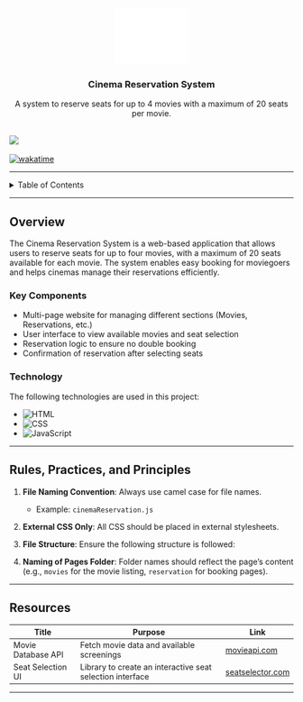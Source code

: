 <a name="readme-top">

<br/>

<br />
<div align="center">
  <a href="https://github.com/zyx-0314/">
    <img src="./assets/img/nyebe_white.png" alt="Nyebe" width="130" height="100">
  </a>
  <h3 align="center">Cinema Reservation System</h3>
</div>

<div align="center">
  A system to reserve seats for up to 4 movies with a maximum of 20 seats per movie.
</div>

<br />

![](https://visit-counter.vercel.app/counter.png?page=zyx-0314/Cinema-Reservation-System)

[![wakatime](https://wakatime.com/badge/user/018dd99a-4985-4f98-8216-6ca6fe2ce0f8/project/63501637-9a31-42f0-960d-4d0ab47977f8.svg)](https://wakatime.com/badge/user/018dd99a-4985-4f98-8216-6ca6fe2ce0f8/project/63501637-9a31-42f0-960d-4d0ab47977f8)

---

<details>
  <summary>Table of Contents</summary>
  <ol>
    <li><a href="#overview">Overview</a></li>
    <li><a href="#key-components">Key Components</a></li>
    <li><a href="#technology">Technology</a></li>
    <li><a href="#rules-practices-and-principles">Rules, Practices, and Principles</a></li>
    <li><a href="#resources">Resources</a></li>
  </ol>
</details>

---

## Overview

The Cinema Reservation System is a web-based application that allows users to reserve seats for up to four movies, with a maximum of 20 seats available for each movie. The system enables easy booking for moviegoers and helps cinemas manage their reservations efficiently.

### Key Components

- Multi-page website for managing different sections (Movies, Reservations, etc.)
- User interface to view available movies and seat selection
- Reservation logic to ensure no double booking
- Confirmation of reservation after selecting seats

### Technology

The following technologies are used in this project:

- ![HTML](https://img.shields.io/badge/HTML-E34F26?style=for-the-badge&logo=html5&logoColor=white)
- ![CSS](https://img.shields.io/badge/CSS-1572B6?style=for-the-badge&logo=css3&logoColor=white)
- ![JavaScript](https://img.shields.io/badge/JavaScript-F7DF1E?style=for-the-badge&logo=javascript&logoColor=white)

---

## Rules, Practices, and Principles

1. **File Naming Convention**: Always use camel case for file names.
   - Example: `cinemaReservation.js`
2. **External CSS Only**: All CSS should be placed in external stylesheets.
3. **File Structure**: Ensure the following structure is followed:

4. **Naming of Pages Folder**: Folder names should reflect the page’s content (e.g., `movies` for the movie listing, `reservation` for booking pages).

---

## Resources

| Title             | Purpose                                                     | Link                          |
|-------------------|-------------------------------------------------------------|-------------------------------|
| Movie Database API| Fetch movie data and available screenings                    | [movieapi.com](https://movieapi.com) |
| Seat Selection UI | Library to create an interactive seat selection interface   | [seatselector.com](https://seatselector.com) |

--- 
